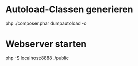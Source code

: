 # Autoload-Classen generieren
php ./composer.phar dumpautoload -o

# Webserver starten
php -S localhost:8888 ./public